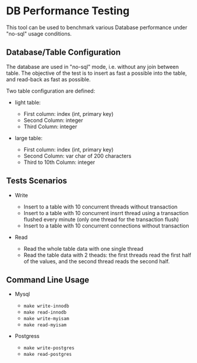
# DB Performance Testing

This tool can be used to benchmark various Database performance under "no-sql" usage conditions.

## Database/Table Configuration

The database are used in "no-sql" mode, i.e. without any join between table. The objective of the test is to insert as fast a possible into the table, and read-back as fast as possible.

Two table configuration are defined:

 * light table:
     - First column: index (int, primary key)
     - Second Column: integer
     - Third Column: integer

 * large table:
     - First column: index (int, primary key)
     - Second Column: var char of 200 characters
     - Third to 10th Column: integer

## Tests Scenarios

 * Write
     - Insert to a table with 10 concurrent threads without transaction
     - Insert to a table with 10 concurrent insrrt thread using a transaction flushed every minute (only one thread for the transaction flush)
     - Insert to a table with 10 concurrent connections without transaction

  * Read 
      - Read the whole table data with one single thread
      - Read the table data with 2 theads: the first threads read the first half of the values, and the second thread reads the second half.

## Command Line Usage

* Mysql 

   - `make write-innodb` 
   - `make read-innodb` 
   - `make write-myisam` 
   - `make read-myisam` 

 * Postgress

   - `make write-postgres` 
   - `make read-postgres`

